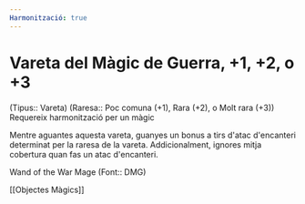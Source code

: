 ```yaml
---
Harmonització: true
---
```

# Vareta del Màgic de Guerra, +1, +2, o +3

(Tipus:: Vareta) (Raresa:: Poc comuna (+1), Rara (+2), o Molt rara (+3)) 
Requereix harmonització per un màgic

Mentre aguantes aquesta vareta, guanyes un bonus a tirs d'atac d'encanteri determinat per la raresa de la vareta. Addicionalment, ignores mitja cobertura quan fas un atac d'encanteri.

Wand of the War Mage (Font:: DMG)

[[Objectes Màgics]]